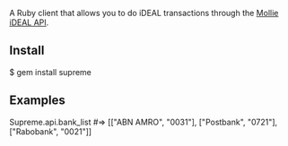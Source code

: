 A Ruby client that allows you to do iDEAL transactions through the [Mollie iDEAL API](http://www.mollie.nl/betaaldiensten/ideal).

## Install

$ gem install supreme

## Examples

  Supreme.api.bank_list #=> [["ABN AMRO", "0031"], ["Postbank", "0721"], ["Rabobank", "0021"]]